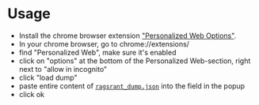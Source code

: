 # Usage

* Install the chrome browser extension ["Personalized Web Options"](https://chrome.google.com/webstore/detail/personalized-web/plcnnpdmhobdfbponjpedobekiogmbco).
* In your chrome browser, go to chrome://extensions/
* find "Personalized Web", make sure it's enabled
* click on "options" at the bottom of the Personalized Web-section, right next to "allow in incognito"
* click "load dump"
* paste entire content of [`ragsrant_dump.json`](https://raw.github.com/jnaO/ranger_rants/master/ragsrant_dump.json) into the field in the popup
* click ok


